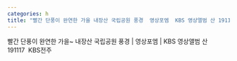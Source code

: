 ```yaml
---
categories: h
title: "빨간 단풍이 완연한 가을 내장산 국립공원 풍경  영상포엠  KBS 영상앨범 산 191117  KBS전주"
---
```

빨간 단풍이 완연한 가을~ 내장산 국립공원 풍경 | 영상포엠 | KBS 영상앨범 산 191117&nbsp;&nbsp;KBS전주